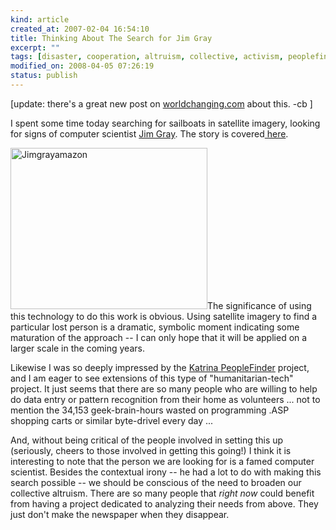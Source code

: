 ```yaml
--- 
kind: article
created_at: 2007-02-04 16:54:10
title: Thinking About The Search for Jim Gray
excerpt: ""
tags: [disaster, cooperation, altruism, collective, activism, peoplefinder, katrina, worldchanging]
modified_on: 2008-04-05 07:26:19
status: publish
---
```


[update: there's a great new post on <a href="http://www.worldchanging.com/archives/006003.html">worldchanging.com</a> about this. -cb ]

I spent some time today searching for sailboats in satellite imagery, looking for signs of computer scientist <a href="http://en.wikipedia.org/wiki/James_N._Gray">Jim Gray</a>. The story is covered<a href="http://www.nbc11.com/news/10888165/detail.html"> here</a>.

<img src="/images/jimgrayamazon.png" alt="Jimgrayamazon" height="258" width="315">The significance of using this technology to do this work is obvious. Using satellite imagery to find a particular lost person is a dramatic, symbolic moment indicating some maturation of the approach -- I can only hope that it will be applied on a larger scale in the coming years.

Likewise I was so deeply impressed by the <a href="http://katrinahelp.info/wiki/index.php/Katrina_PeopleFinder_Project">Katrina PeopleFinder</a> project, and I am eager to see extensions of this type of "humanitarian-tech" project. It just seems that there are so many people who are willing to help do data entry or pattern recognition from their home as volunteers ... not to mention the 34,153 geek-brain-hours wasted on programming .ASP shopping carts or similar byte-drivel every day ... 

And, without being critical of the people involved in setting this up (seriously, cheers to those involved in getting this going!) I think it is interesting to note that the person we are looking for is a famed computer scientist. Besides the contextual irony -- he had a lot to do with making this search possible -- we should be conscious of the need to broaden our collective altruism. There are so many people that <em>right now</em> could benefit from having a project dedicated to analyzing their needs from above. They just don't make the newspaper when they disappear.